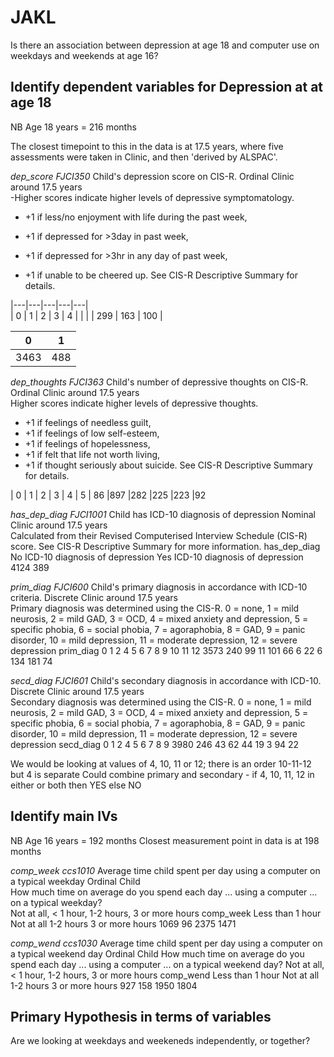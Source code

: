 # JAKL
Is there an association between depression at age 18 and computer use on weekdays and weekends at age 16?

## Identify dependent variables for Depression at at age 18
NB Age 18 years = 216 months

The closest timepoint to this in the data is at 17.5 years, where five assessments were taken in Clinic, and then 'derived by ALSPAC'. 

*dep_score	FJCI350*	Child's depression score on CIS-R.	Ordinal	Clinic	around 17.5 years	
-Higher scores indicate higher levels of depressive symptomatology.  

- +1 if less/no enjoyment with life during the past week, 

- +1 if depressed for >3day in past week,

- +1 if depressed for >3hr in any day of past week, 

- +1 if unable to be cheered up. See CIS-R Descriptive Summary for details.

|---|---|---|---|---|    
|     0  |  1  |  2  |  3  |  4 |
|  |   | 299 | 163 | 100 |


| 0  | 1 |
| ------------- | ------------- |
| 3463  | 488  |

*dep_thoughts	FJCI363* Child's number of depressive thoughts on CIS-R.	Ordinal	Clinic	around 17.5 years	
Higher scores indicate higher levels of depressive thoughts. 
-   +1 if feelings of needless guilt, 
-    +1 if feelings of low self-esteem, 
-    +1 if feelings of hopelessness, 
-    +1 if felt that life not worth living, 
-    +1 if thought seriously about suicide. See CIS-R Descriptive Summary for details.
    
|     0  |  1  |  2  |  3  |  4 | 5
|   86 |897 |282 |225 |223  |92 

*has_dep_diag	FJCI1001*	Child has ICD-10 diagnosis of depression	Nominal	Clinic	around 17.5 years	
Calculated from their Revised Computerised Interview Schedule (CIS-R) score. See CIS-R Descriptive Summary for more information.
has_dep_diag
 No ICD-10 diagnosis of depression Yes ICD-10 diagnosis of depression 
                              4124                                389 


*prim_diag	FJCI600*	Child's primary diagnosis in accordance with ICD-10 criteria.	Discrete	Clinic	around 17.5 years	
Primary diagnosis was determined using the CIS-R. 
0 = none, 1 = mild neurosis, 2 = mild GAD, 3 = OCD, 4 = mixed anxiety and depression, 5 = specific phobia, 6 = social phobia, 7 = agoraphobia, 8 = GAD, 9 = panic disorder, 10 = mild depression, 11 = moderate depression, 12 = severe depression
prim_diag
   0    1    2    4    5    6    7    8    9   10   11   12 
3573  240   99   11  101   66    6   22    6  134  181   74 

*secd_diag	FJCI601*	Child's secondary diagnosis in accordance with ICD-10.	Discrete	Clinic	around 17.5 years	
Secondary diagnosis was determined using the CIS-R. 
0 = none, 1 = mild neurosis, 2 = mild GAD, 3 = OCD, 4 = mixed anxiety and depression, 5 = specific phobia, 6 = social phobia, 7 = agoraphobia, 8 = GAD, 9 = panic disorder, 10 = mild depression, 11 = moderate depression, 12 = severe depression
secd_diag
   0    1    2    4    5    6    7    8    9 
3980  246   43   62   44   19    3   94   22 

We would be looking at values of 4, 10, 11 or 12; there is an order 10-11-12 but 4 is separate
Could combine primary and secondary - if 4, 10, 11, 12 in either or both then YES else NO


## Identify main IVs
NB Age 16 years = 192 months
Closest measurement point in data is at 198 months

*comp_week	ccs1010*	Average time child spent per day using a computer on a typical weekday	Ordinal	Child	
How much time on average do you spend each day ... using a computer ... on a typical weekday?	
Not at all, < 1 hour, 1-2 hours, 3 or more hours
comp_week
Less than 1 hour       Not at all        1-2 hours  3 or more hours 
            1069               96             2375             1471   


*comp_wend	ccs1030*	Average time child spent per day using a computer on a typical weekend day	Ordinal	Child
How much time on average do you spend each day ... using a computer ... on a typical weekend day?
Not at all, < 1 hour, 1-2 hours, 3 or more hours
comp_wend
Less than 1 hour       Not at all        1-2 hours  3 or more hours 
             927              158             1950             1804              

## Primary Hypothesis in terms of variables
Are we looking at weekdays and weekeneds independently, or together?


